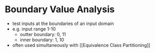 # Boundary Value Analysis
- test inputs at the boundaries of an input domain
- e.g. input range 1-10
	- outter boundary: 0, 11
	- inner boundary: 1, 10
- often used simultaneously with [[Equivalence Class Partitioning]]